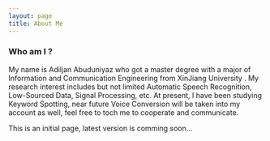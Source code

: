 ```yaml
---
layout: page
title: About Me
---
```


### Who am I ?
My name is Adiljan Abuduniyaz who got a master degree with a major of Information and Communication Engineering from XinJiang University .
My research interest includes but not limited Automatic Speech Recognition, Low-Sourced Data, Signal Processing, etc.
At present, I have been studying Keyword Spotting, near future Voice Conversion will be taken into my account as well, feel free to toch me to cooperate and communicate. 

This is an initial page, latest version is comming soon... 
